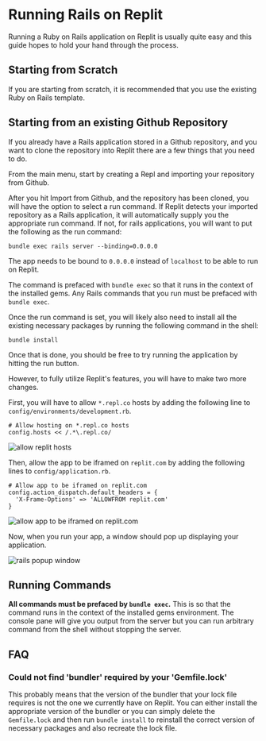 # Running Rails on Replit

Running a Ruby on Rails application on Replit is usually quite easy and this guide hopes to hold your hand through the process.

## Starting from Scratch

If you are starting from scratch, it is recommended that you use the existing Ruby on Rails template.

## Starting from an existing Github Repository

If you already have a Rails application stored in a Github repository, and you want to clone the repository into Replit there are a few things that you need to do.

From the main menu, start by creating a Repl and importing your repository from Github.

After you hit Import from Github, and the repository has been cloned, you will have the option to select a run command. If Replit detects your imported repository as a Rails application, it will automatically supply you the appropriate run command. If not, for rails applications, you will want to put the following as the run command:

```
bundle exec rails server --binding=0.0.0.0
```

The app needs to be bound to `0.0.0.0` instead of `localhost` to be able to run on Replit.

The command is prefaced with `bundle exec` so that it runs in the context of the installed gems. Any Rails commands that you run must be prefaced with `bundle exec`.

Once the run command is set, you will likely also need to install all the existing necessary packages by running the following command in the shell:

```
bundle install
```

Once that is done, you should be free to try running the application by hitting the run button.

However, to fully utilize Replit's features, you will have to make two more changes.

First, you will have to allow `*.repl.co` hosts by adding the following line to `config/environments/development.rb`.

```
# Allow hosting on *.repl.co hosts
config.hosts << /.*\.repl.co/
```

![allow replit hosts](https://docimg.replit.com/images/misc/rails-env-dev-host.png)

Then, allow the app to be iframed on `replit.com` by adding the following lines to `config/application.rb`.

```
# Allow app to be iframed on replit.com
config.action_dispatch.default_headers = {
  'X-Frame-Options' => 'ALLOWFROM replit.com'
}
```

![allow app to be iframed on replit.com](https://docimg.replit.com/images/misc/rails-config-app.png)

Now, when you run your app, a window should pop up displaying your application.

![rails popup window](https://docimg.replit.com/images/misc/rails-window.png)

## Running Commands

**All commands must be prefaced by `bundle exec`.** This is so that the command runs in the context of the installed gems environment. The console pane will give you output from the server but you can run arbitrary command from the shell without stopping the server.

## FAQ

### Could not find 'bundler' required by your 'Gemfile.lock'

This probably means that the version of the bundler that your lock file requires is not the one we currently have on Replit. You can either install the appropriate version of the bundler or you can simply delete the `Gemfile.lock` and then run `bundle install` to reinstall the correct version of necessary packages and also recreate the lock file.
